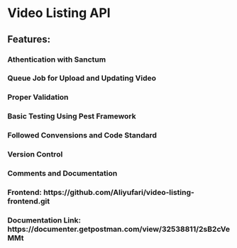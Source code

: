 <h1>Video Listing API</h1>

<h2>Features:</h2>
<h3>Athentication with Sanctum</h3>
<h3>Queue Job for Upload and Updating Video</h3>
<h3>Proper Validation</h3>
<h3>Basic Testing Using Pest Framework</h3>
<h3>Followed Convensions and Code Standard</h3>
<h3>Version Control</h3>
<h3>Comments and Documentation</h3>
<h3>Frontend: https://github.com/Aliyufari/video-listing-frontend.git</h3>

<h3>Documentation Link: https://documenter.getpostman.com/view/32538811/2sB2cVeMMt</h3>
